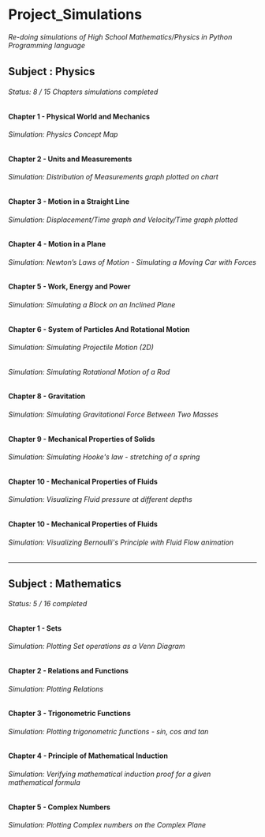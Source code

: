 # Project_Simulations

###### Re-doing simulations of High School Mathematics/Physics in Python Programming language



## Subject : Physics 
###### Status: 8 / 15 Chapters simulations completed


#### Chapter 1 - Physical World and Mechanics
###### Simulation: Physics Concept Map


#### Chapter 2 - Units and Measurements
###### Simulation: Distribution of Measurements graph plotted on chart

#### Chapter 3 - Motion in a Straight Line
###### Simulation: Displacement/Time graph and Velocity/Time graph plotted

#### Chapter 4 - Motion in a Plane
###### Simulation:  Newton’s Laws of Motion - Simulating a Moving Car with Forces

#### Chapter 5 - Work, Energy and Power
###### Simulation:   Simulating a Block on an Inclined Plane

#### Chapter 6 - System of Particles And Rotational Motion
###### Simulation:   Simulating Projectile Motion (2D)

###### Simulation:   Simulating Rotational Motion of a Rod

#### Chapter 8 - Gravitation
###### Simulation:   Simulating Gravitational Force Between Two Masses


#### Chapter 9 - Mechanical Properties of Solids
###### Simulation:   Simulating Hooke's law - stretching of a spring


#### Chapter 10 - Mechanical Properties of Fluids
###### Simulation:   Visualizing Fluid pressure at different depths

#### Chapter 10 - Mechanical Properties of Fluids
###### Simulation:   Visualizing Bernoulli's Principle with Fluid Flow animation
---





## Subject : Mathematics
###### Status: 5 / 16 completed


#### Chapter 1 - Sets
###### Simulation:   Plotting Set operations as a Venn Diagram


#### Chapter 2 - Relations and Functions
###### Simulation:   Plotting Relations

#### Chapter 3 - Trigonometric Functions
###### Simulation:   Plotting trigonometric functions - sin, cos and tan

#### Chapter 4 - Principle of Mathematical Induction
###### Simulation:   Verifying mathematical induction proof for a given mathematical formula

#### Chapter 5 - Complex Numbers
###### Simulation:   Plotting Complex numbers on the Complex Plane






